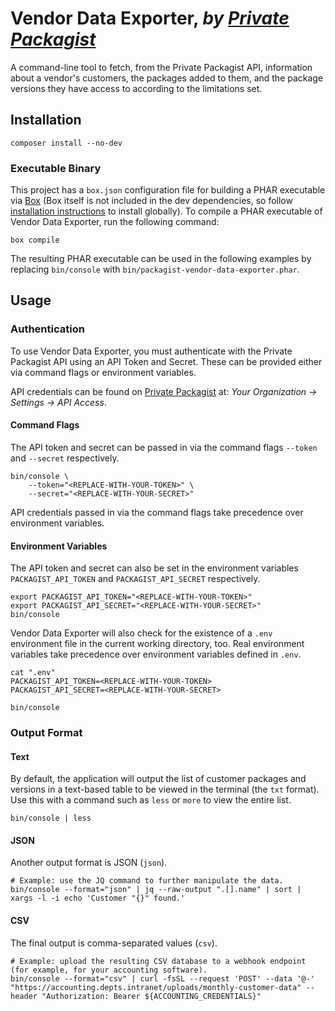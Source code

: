 # Vendor Data Exporter, _by [Private Packagist](https://packagist.com)_

A command-line tool to fetch, from the Private Packagist API, information about a vendor's customers, the packages added to them, and the package versions they have access to according to the limitations set.

## Installation

```shell
composer install --no-dev
```

### Executable Binary

This project has a `box.json` configuration file for building a PHAR executable via [Box](https://github.com/box-project/box) (Box itself is not included in the dev dependencies, so follow [installation instructions](https://github.com/box-project/box/blob/master/doc/installation.md) to install globally). To compile a PHAR executable of Vendor Data Exporter, run the following command:

```shell
box compile
```

The resulting PHAR executable can be used in the following examples by replacing `bin/console` with `bin/packagist-vendor-data-exporter.phar`.

## Usage

### Authentication

To use Vendor Data Exporter, you must authenticate with the Private Packagist API using an API Token and Secret. These can be provided either via command flags or environment variables.

API credentials can be found on [Private Packagist](https://packagist.com) at: _Your Organization &rarr; Settings &rarr; API Access_.

#### Command Flags

The API token and secret can be passed in via the command flags `--token` and `--secret` respectively.

```shell
bin/console \
    --token="<REPLACE-WITH-YOUR-TOKEN>" \
    --secret="<REPLACE-WITH-YOUR-SECRET>"
```

API credentials passed in via the command flags take precedence over environment variables.

#### Environment Variables

The API token and secret can also be set in the environment variables `PACKAGIST_API_TOKEN` and `PACKAGIST_API_SECRET` respectively.

```shell
export PACKAGIST_API_TOKEN="<REPLACE-WITH-YOUR-TOKEN>"
export PACKAGIST_API_SECRET="<REPLACE-WITH-YOUR-SECRET>"
bin/console
```

Vendor Data Exporter will also check for the existence of a `.env` environment file in the current working directory, too. Real environment variables take precedence over environment variables defined in `.env`.

```shell
cat ".env"
PACKAGIST_API_TOKEN=<REPLACE-WITH-YOUR-TOKEN>
PACKAGIST_API_SECRET=<REPLACE-WITH-YOUR-SECRET>

bin/console
```
### Output Format

#### Text

By default, the application will output the list of customer packages and versions in a text-based table to be viewed in the terminal (the `txt` format). Use this with a command such as `less` or `more` to view the entire list.

```shell
bin/console | less
```

#### JSON

Another output format is JSON (`json`).

```shell
# Example: use the JQ command to further manipulate the data.
bin/console --format="json" | jq --raw-output ".[].name" | sort | xargs -l -i echo 'Customer "{}" found.'
```

#### CSV

The final output is comma-separated values (`csv`).

```shell
# Example: upload the resulting CSV database to a webhook endpoint (for example, for your accounting software).
bin/console --format="csv" | curl -fsSL --request 'POST' --data '@-' "https://accounting.depts.intranet/uploads/monthly-customer-data" --header "Authorization: Bearer ${ACCOUNTING_CREDENTIALS}"
```
